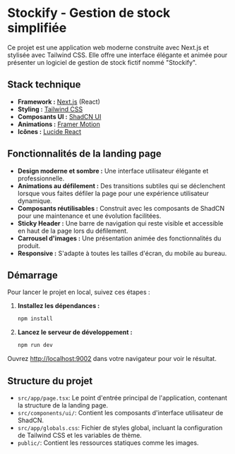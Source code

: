 # Stockify - Gestion de stock simplifiée

Ce projet est une application web moderne construite avec Next.js et stylisée avec Tailwind CSS. Elle offre une interface élégante et animée pour présenter un logiciel de gestion de stock fictif nommé "Stockify".

## Stack technique

*   **Framework :** [Next.js](https://nextjs.org/) (React)
*   **Styling :** [Tailwind CSS](https://tailwindcss.com/)
*   **Composants UI :** [ShadCN UI](https://ui.shadcn.com/)
*   **Animations :** [Framer Motion](https://www.framer.com/motion/)
*   **Icônes :** [Lucide React](https://lucide.dev/)

## Fonctionnalités de la landing page

*   **Design moderne et sombre :** Une interface utilisateur élégante et professionnelle.
*   **Animations au défilement :** Des transitions subtiles qui se déclenchent lorsque vous faites défiler la page pour une expérience utilisateur dynamique.
*   **Composants réutilisables :** Construit avec les composants de ShadCN pour une maintenance et une évolution facilitées.
*   **Sticky Header :** Une barre de navigation qui reste visible et accessible en haut de la page lors du défilement.
*   **Carrousel d'images :** Une présentation animée des fonctionnalités du produit.
*   **Responsive :** S'adapte à toutes les tailles d'écran, du mobile au bureau.

## Démarrage

Pour lancer le projet en local, suivez ces étapes :

1.  **Installez les dépendances :**
    ```bash
    npm install
    ```

2.  **Lancez le serveur de développement :**
    ```bash
    npm run dev
    ```

Ouvrez [http://localhost:9002](http://localhost:9002) dans votre navigateur pour voir le résultat.

## Structure du projet

*   `src/app/page.tsx`: Le point d'entrée principal de l'application, contenant la structure de la landing page.
*   `src/components/ui/`: Contient les composants d'interface utilisateur de ShadCN.
*   `src/app/globals.css`: Fichier de styles global, incluant la configuration de Tailwind CSS et les variables de thème.
*   `public/`: Contient les ressources statiques comme les images.
